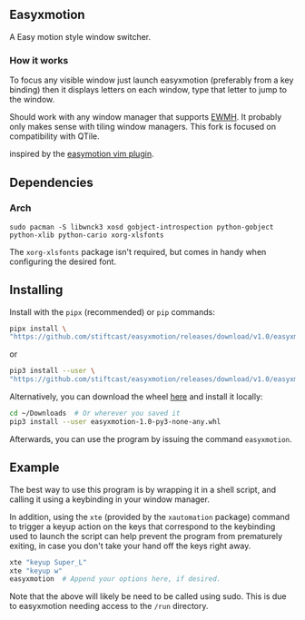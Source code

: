 ## Easyxmotion
A Easy motion style window switcher.

### How it works
To focus any visible window just launch easyxmotion (preferably from a key binding) then it displays letters on each window, type that letter to jump to the window. 

Should work with any window manager that supports [EWMH](http://en.wikipedia.org/wiki/Extended_Window_Manager_Hints). It probably only makes sense with tiling window managers. This fork is focused on compatibility with QTile.

inspired by the [easymotion vim plugin](https://github.com/Lokaltog/vim-easymotion).

## Dependencies

### Arch
```sudo pacman -S libwnck3 xosd gobject-introspection python-gobject python-xlib python-cario xorg-xlsfonts```

The `xorg-xlsfonts` package isn't required, but comes in handy when configuring the desired font.

## Installing
Install with the `pipx` (recommended) or `pip` commands:
```sh
pipx install \
"https://github.com/stiftcast/easyxmotion/releases/download/v1.0/easyxmotion-1.0-py3-none-any.whl"
```
or
```sh
pip3 install --user \
"https://github.com/stiftcast/easyxmotion/releases/download/v1.0/easyxmotion-1.0-py3-none-any.whl"
```

Alternatively, you can download the wheel [here](https://github.com/stiftcast/easyxmotion/releases/latest) and install it locally:
```sh
cd ~/Downloads  # Or wherever you saved it
pip3 install --user easyxmotion-1.0-py3-none-any.whl
```
Afterwards, you can use the program by issuing the command `easyxmotion`.


## Example
The best way to use this program is by wrapping it in a shell script, and calling it using a keybinding in your window manager.

In addition, using the `xte` (provided by the `xautomation` package) command to trigger a keyup action on the keys that correspond to the keybinding used to launch the script can help prevent the program from prematurely exiting, in case you don't take your hand off the keys right away.
```sh
xte "keyup Super_L"
xte "keyup w"
easyxmotion  # Append your options here, if desired.
```
Note that the above will likely be need to be called using sudo. This is due to easyxmotion needing access to the `/run` directory.
